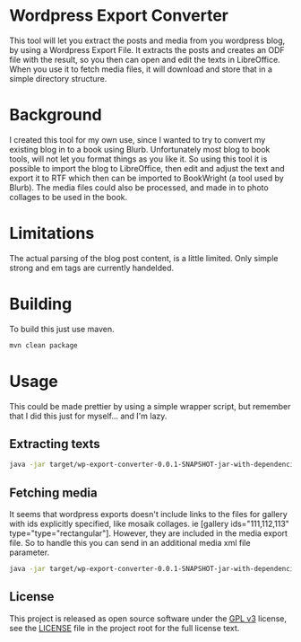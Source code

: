 # Wordpress Export Converter

This tool will let you extract the posts and media from you wordpress blog, by using a Wordpress Export File. It extracts the posts and creates an ODF file with the result, so you then can open and edit the texts in LibreOffice. When you use it to fetch media files, it will download and store that in a simple directory structure. 

# Background

I created this tool for my own use, since I wanted to try to convert my existing blog in to a book using Blurb. Unfortunately most blog to book tools, will not let you format things as you like it. So using this tool it is possible to import the blog to LibreOffice, then edit and adjust the text and export it to RTF which then can be imported to BookWright (a tool used by Blurb). The media files could also be processed, and made in to photo collages to be used in the book. 

# Limitations

The actual parsing of the blog post content, is a little limited. Only simple strong and em tags are currently handelded. 

# Building

To build this just use maven.

```sh
mvn clean package
```

# Usage

This could be made prettier by using a simple wrapper script, but remember that I did this just for myself... and I'm lazy.

## Extracting texts
```sh
java -jar target/wp-export-converter-0.0.1-SNAPSHOT-jar-with-dependencies.jar toOdf -f ~/blog-export-file.xml /tmp/output.odf
```

## Fetching media
It seems that wordpress exports doesn't include links to the files for gallery with ids explicitly specified, like mosaik collages. ie [gallery ids="111,112,113" type="type="rectangular"]. However, they are included in the media export file. So to handle this you can send in an additional media xml file parameter. 
```sh
java -jar target/wp-export-converter-0.0.1-SNAPSHOT-jar-with-dependencies.jar fetchMedia -f ~/blog-export-file.xml -m ~/media-export.xml ~/BlogMediaFiles
```

## License

This project is released as open source software under the [GPL v3](https://www.gnu.org/licenses/gpl-3.0.html) license, see the [LICENSE](./LICENSE) file in the project root for the full license text.
